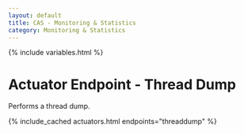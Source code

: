 ```yaml
---
layout: default
title: CAS - Monitoring & Statistics
category: Monitoring & Statistics
---
```


{% include variables.html %}

# Actuator Endpoint - Thread Dump

Performs a thread dump.

{% include_cached actuators.html endpoints="threaddump" %}
